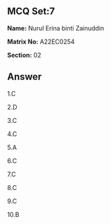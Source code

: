 ## MCQ Set:7

**Name:** Nurul Erina binti Zainuddin

**Matrix No:** A22EC0254

**Section:** 02

## Answer
1.C

2.D

3.C

4.C

5.A

6.C

7.C

8.C

9.C

10.B
